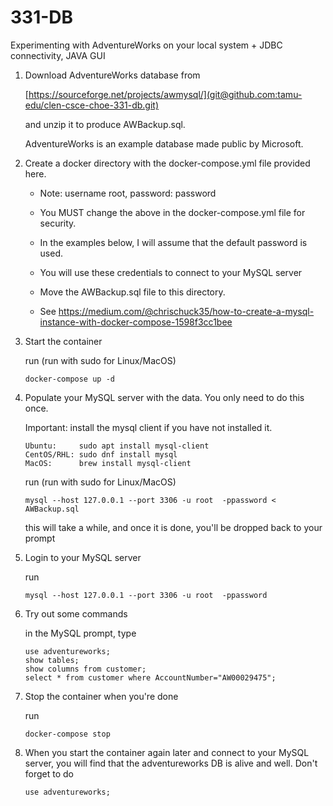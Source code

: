 
# 331-DB 

Experimenting with AdventureWorks on your local system  + JDBC connectivity, JAVA GUI 

1. Download AdventureWorks database from

   [https://sourceforge.net/projects/awmysql/](git@github.com:tamu-edu/clen-csce-choe-331-db.git)

   and unzip it to produce AWBackup.sql. 

   AdventureWorks is an example database made public by Microsoft.

2. Create a docker directory with the docker-compose.yml file provided here.

   * Note: username root, password: password 
   * You MUST change the above in the docker-compose.yml file for security.
   * In the examples below, I will assume that the default password is used.
   * You will use these credentials to connect to your MySQL server
   * Move the AWBackup.sql file to this directory.

   *  See https://medium.com/@chrischuck35/how-to-create-a-mysql-instance-with-docker-compose-1598f3cc1bee 

3. Start the container

   run (run with sudo for Linux/MacOS)

   ```
   docker-compose up -d
   ```

4. Populate your MySQL server with the data. You only need to do this once.

   Important: install the mysql client if you have not installed it.
   ```
   Ubuntu:     sudo apt install mysql-client
   CentOS/RHL: sudo dnf install mysql
   MacOS:      brew install mysql-client 
   ```

   run (run with sudo for Linux/MacOS)
   ```
   mysql --host 127.0.0.1 --port 3306 -u root  -ppassword < AWBackup.sql 
   ```

   this will take a while, and once it is done, you'll be dropped back to your prompt

5. Login to your MySQL server

   run
   
   ```
   mysql --host 127.0.0.1 --port 3306 -u root  -ppassword
   ```
6. Try out some commands

   in the MySQL prompt, type

   ```
   use adventureworks; 
   show tables;
   show columns from customer;
   select * from customer where AccountNumber="AW00029475";
   ```

7. Stop the container when you're done

   run

   ```
   docker-compose stop 
   ```

8. When you start the container again later and connect to your MySQL server,
you will find that the adventureworks DB is alive and well. Don't forget to do

   ```
   use adventureworks;
   ```

